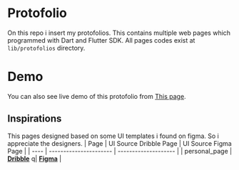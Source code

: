 # Protofolio

On this repo i insert my protofolios.
This contains multiple web pages which programmed with Dart and Flutter SDK.
All pages codes exist at `lib/protofolios` directory.

# Demo

You can also see live demo of this protofolio from [This page](https://github.io/).

## Inspirations

This pages designed based on some UI templates i found on figma. So i appreciate the designers.
| Page | UI Source Dribble Page | UI Source Figma Page | 
| ---- | ---------------------- | -------------------- |
| personal_page | __[Dribble](https://dribbble.com/shots/24335796-BankDash-Dashboard-UI-Kit-Admin-Template-Dashboard)__ q| __[Figma](https://www.figma.com/community/file/1323695683687017923)__ |
